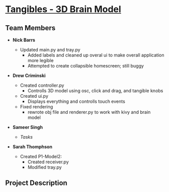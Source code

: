 # [Tangibles - 3D Brain Model](https://github.com/acrimin/tangibles)
## Team Members
* <b>Nick Barrs</b>
  * Updated main.py and tray.py
    * Added labels and cleaned up overal ui to make overall application more legible
    * Attempted to create collapsible homescreen; still
      buggy
* <b>Drew Criminski</b>
  * Created controller.py
    * Controlls 3D model using osc, click and drag, and tangible knobs
  * Created ui.py
    * Displays everything and controlls touch events
  * Fixed rendering
    * rewrote obj file and renderer.py to work with kivy and brain model
  
* <b>Sameer Singh</b>
  * <i>Tasks</i>
* <b>Sarah Thomphson</b>
  * Created P1-Model2:
    * Created receiver.py
    * Modified tray.py

## Project Description
